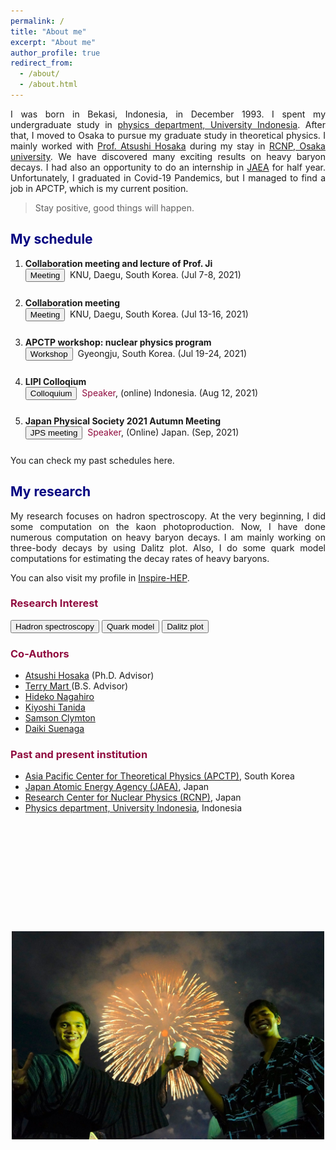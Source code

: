 ```yaml
---
permalink: /
title: "About me"
excerpt: "About me"
author_profile: true
redirect_from: 
  - /about/
  - /about.html
---
```


<p align="justify"> 
 I was born in Bekasi, Indonesia, in December 1993. I spent my undergraduate study in <a href="https://physics.ui.ac.id/?lang=id">physics department, University Indonesia</a>. After that, I moved to Osaka to pursue my graduate study in theoretical physics. I mainly worked with <a href="https://inspirehep.net/authors/1005542?ui-citation-summary=true">Prof. Atsushi Hosaka</a> during my stay in <a href="http://www.rcnp.osaka-u.ac.jp/Divisions/np2/index.html?English%2FRCNP%20Theory%20Group%20%28English%29">RCNP, Osaka university</a>. We have discovered many exciting results on heavy baryon decays. I had also an opportunity to do an internship in <a href="https://asrc.jaea.go.jp/soshiki/gr/atp/index.html">JAEA</a> for half year. Unfortunately, I graduated in Covid-19 Pandemics, but I managed to find a job in APCTP, which is my current position. </p>
 
> Stay positive, good things will happen.

<h2 style="color:#000080">  My schedule </h2>

<ol>
  <li style="margin-bottom: 25px;"> <b> Collaboration meeting and lecture of Prof. Ji</b><br> 
      <button class="btn--article-orange"> Meeting</button>&nbsp; KNU, Daegu, South Korea. (Jul 7-8, 2021)<br></li>

  <li style="margin-bottom: 25px;"><b> Collaboration meeting </b><br> 
      <button class="btn--article-orange"> Meeting</button>&nbsp; KNU, Daegu, South Korea. (Jul 13-16, 2021)<br></li>

   <li style="margin-bottom: 25px;"><b> APCTP workshop: nuclear physics program</b><br> 
      <button class="btn--article-blue">Workshop</button>&nbsp; Gyeongju, South Korea. (Jul 19-24, 2021)<br></li>
    
  <li style="margin-bottom: 25px;"><b> LIPI Colloqium</b><br> 
      <button class="btn--article-black">Colloquium</button>&nbsp;<span style="color:#900C3F"> Speaker</span>, (online) Indonesia. (Aug 12, 2021)<br></li>
    
  <li style="margin-bottom: 25px;"><b> Japan Physical Society 2021 Autumn Meeting</b><br> 
      <button class="btn--article">JPS meeting</button>&nbsp; <span style="color:#900C3F">Speaker</span>, (Online) Japan. (Sep, 2021)<br> </li>
</ol>

You can check my past schedules here.

<h2 style="color:#000080">  My research </h2>

<p align="justify"> My research focuses on hadron spectroscopy. At the very beginning, I did some computation on the kaon photoproduction. Now, I have done numerous computation on heavy baryon decays. I am mainly working on three-body decays by using Dalitz plot. Also, I do some quark model computations for estimating the decay rates of heavy baryons. </p>

<p> You can also visit my profile in <a href="https://inspirehep.net/authors/1410710">Inspire-HEP</a>. </p>

<h3 style="color:#900C3F"> Research Interest </h3>
<button class="btn--article">Hadron spectroscopy</button>
<button class="btn--article-blue">Quark model</button>
<button class="btn--article-black">Dalitz plot</button>

<h3 style="color:#900C3F"> Co-Authors </h3>

* <a href="https://inspirehep.net/authors/1005542?ui-citation-summary=true">Atsushi Hosaka</a> (Ph.D. Advisor)
* <a href="https://inspirehep.net/authors/998691"> Terry Mart </a> (B.S. Advisor)
* <a href="https://inspirehep.net/authors/996306"> Hideko Nagahiro </a>
* <a href="https://inspirehep.net/authors/986596">Kiyoshi Tanida </a>
* <a href="https://inspirehep.net/authors/1705246"> Samson Clymton </a>
* <a href="https://inspirehep.net/authors/1298440">Daiki Suenaga</a>

<h3 style="color:#900C3F"> Past and present institution</h3>

* <a href="https://www.apctp.org">Asia Pacific Center for Theoretical Physics (APCTP)</a>, South Korea
* <a href="https://asrc.jaea.go.jp/soshiki/gr/atp/index.html">Japan Atomic Energy Agency (JAEA)</a>, Japan
* <a href="http://www.rcnp.osaka-u.ac.jp/Divisions/np2/index.html?English%2FRCNP%20Theory%20Group%20%28English%29">Research Center for Nuclear Physics (RCNP)</a>, Japan
* <a href="https://physics.ui.ac.id/?lang=id">Physics department, University Indonesia</a>, Indonesia

<p style="margin-bottom:5cm;"></p>
<center><img src="images/cover.jpg" alt="cover" width="500" height="333" ></center>

